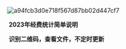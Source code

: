 ![a94fcb3d0e718f567d87bb02d447cf7](https://pic.ansing.top/images/2/2024/01/17/qoe3h1-2.png)

​               **2023年经费统计简单说明**

​      **识别二维码，查看文件，不定时更新**



